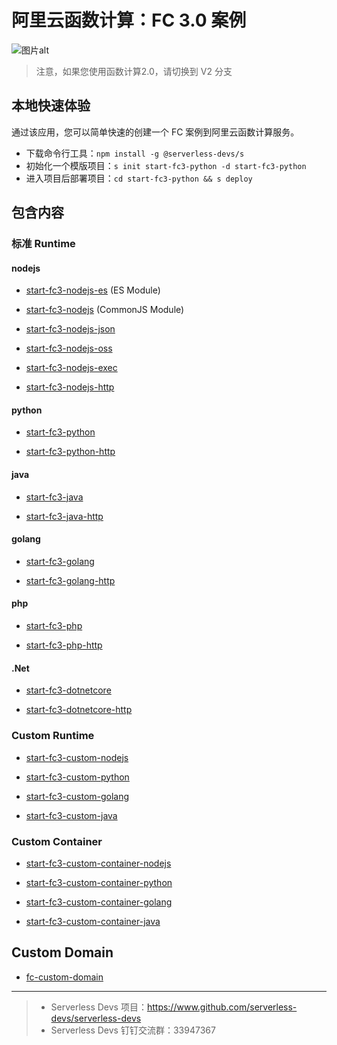 # 阿里云函数计算：FC 3.0 案例

![图片alt](https://serverless-article-picture.oss-cn-hangzhou.aliyuncs.com/1638188206727_20211129121647053051.png)

> 注意，如果您使用函数计算2.0，请切换到 V2 分支

## 本地快速体验

通过该应用，您可以简单快速的创建一个 FC 案例到阿里云函数计算服务。

- 下载命令行工具：`npm install -g @serverless-devs/s`
- 初始化一个模版项目：`s init start-fc3-python -d start-fc3-python`
- 进入项目后部署项目：`cd start-fc3-python && s deploy`

## 包含内容

### 标准 Runtime

#### nodejs

- [start-fc3-nodejs-es](./fc-node/hello-world-es/src) (ES Module)

- [start-fc3-nodejs](./fc-node/hello-world/src) (CommonJS Module)

- [start-fc3-nodejs-json](./fc-node/json-event/src)

- [start-fc3-nodejs-oss](./fc-node/oss-event/src)

- [start-fc3-nodejs-exec](./fc-node/exec-command/src)

- [start-fc3-nodejs-http](./fc-node/simple-http/src)

#### python

- [start-fc3-python](./fc-python/hello-world/src)

- [start-fc3-python-http](./fc-python/simple-http/src)

#### java

- [start-fc3-java](./fc-java/hello-world/src)
  
- [start-fc3-java-http](./fc-java/simple-http/src)

#### golang

- [start-fc3-golang](./fc-golang/hello-world/src)

- [start-fc3-golang-http](./fc-golang/simple-http/src)

#### php

- [start-fc3-php](./fc-php/hello-world/src/)

- [start-fc3-php-http](./fc-php/simple-http/src/)

#### .Net

- [start-fc3-dotnetcore](./fc-dotnetcore/hello-world/src)

- [start-fc3-dotnetcore-http](./fc-dotnetcore/simple-http/src)

### Custom Runtime

- [start-fc3-custom-nodejs](./custom/nodejs/src)

- [start-fc3-custom-python](./custom/python/src)

- [start-fc3-custom-golang](./custom/golang/src)

- [start-fc3-custom-java](./custom/java/src)

### Custom Container

- [start-fc3-custom-container-nodejs](./custom-container/nodejs/src)

- [start-fc3-custom-container-python](./custom-container/python/src)

- [start-fc3-custom-container-golang](./custom-container/golang/src)

- [start-fc3-custom-container-java](./custom-container/java/src)

## Custom Domain

- [fc-custom-domain](./fc-custom-domain/src)

---
>
> - Serverless Devs 项目：<https://www.github.com/serverless-devs/serverless-devs>
> - Serverless Devs 钉钉交流群：33947367
